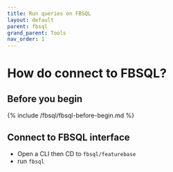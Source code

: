 ```yaml
---
title: Run queries on FBSQL
layout: default
parent: fbsql
grand_parent: Tools
nav_order: 1
---
```

# How do connect to FBSQL?

## Before you begin

{% include /fbsql/fbsql-before-begin.md %}

## Connect to FBSQL interface

* Open a CLI then CD to `fbsql/featurebase`
* run `fbsql`
